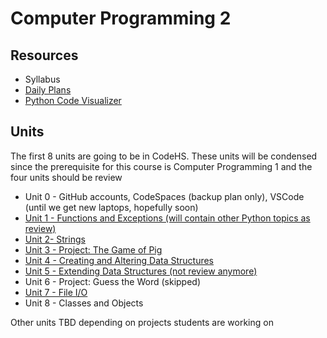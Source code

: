 # Computer Programming 2

## Resources
* Syllabus
* [Daily Plans](https://docs.google.com/spreadsheets/d/1Y1UQTJZH6PTitxP1kfARfSpLOV16APPy0lNZLGNBujk/edit?usp=sharing)
* [Python Code Visualizer](https://cscircles.cemc.uwaterloo.ca/visualize)

## Units
The first 8 units are going to be in CodeHS. These units will be condensed since the prerequisite for this course is Computer Programming 1 and the four units should be review
* Unit 0 - GitHub accounts, CodeSpaces (backup plan only), VSCode (until we get new laptops, hopefully soon)
* [Unit 1 - Functions and Exceptions (will contain other Python topics as review)](https://github.com/WLHS-Computer-Programming2/Unit-1)
* [Unit 2- Strings](https://github.com/WLHS-Computer-Programming2/Unit-2/tree/main)
* [Unit 3 - Project: The Game of Pig](https://github.com/WLHS-Computer-Programming2/Unit-3)
* [Unit 4 - Creating and Altering Data Structures](https://github.com/WLHS-Computer-Programming2/Unit-4)
* [Unit 5 - Extending Data Structures (not review anymore)](https://github.com/WLHS-Computer-Programming2/Unit-5/tree/main)
* Unit 6 - Project: Guess the Word (skipped)
* [Unit 7 - File I/O](https://github.com/WLHS-Computer-Programming2/Unit-7)
* Unit 8 - Classes and Objects

Other units TBD depending on projects students are working on
